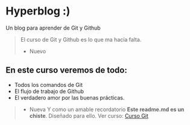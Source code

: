 # Hyperblog  :)
Un blog para aprender de Git y Github
> El curso de Git y Github es lo que ma hacía falta.
> - Nuevo

## En este curso veremos de todo:
* Todos los comandos de Git
* El flujo de trabajo de Github
* El verdadero amor por las buenas prácticas.
> * Nueva
Y como un amable recordatorio **Este readme.md es un chiste**. Diseñado para ello. Ver curso: [Curso Git](https://platzi.com/clases/1557-git-github/19977-readmemd-es-una-excelente-practica/ "Curso Git")
